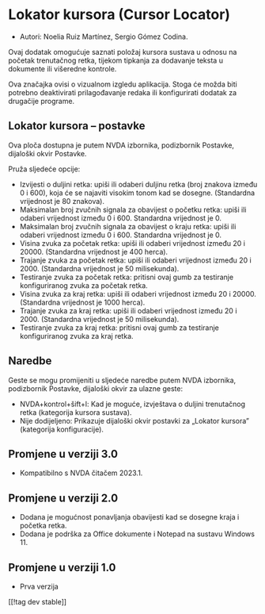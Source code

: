 # Lokator kursora (Cursor Locator) #

* Autori: Noelia Ruiz Martínez, Sergio Gómez Codina.

Ovaj dodatak omogućuje saznati položaj kursora sustava u odnosu na početak
trenutačnog retka, tijekom tipkanja za dodavanje teksta u dokumente ili
višeredne kontrole.

Ova značajka ovisi o vizualnom izgledu aplikacija. Stoga će možda biti
potrebno deaktivirati prilagođavanje redaka ili konfigurirati dodatak za
drugačije programe.

## Lokator kursora – postavke ##

Ova ploča dostupna je putem NVDA izbornika, podizbornik Postavke, dijaloški
okvir Postavke.

Pruža sljedeće opcije:

* Izvijesti o duljini retka: upiši ili odaberi duljinu retka (broj znakova
  između 0 i 600), koja će se najaviti visokim tonom kad se
  dosegne. (Standardna vrijednost je 80 znakova).
* Maksimalan broj zvučnih signala za obavijest o početku retka: upiši ili
  odaberi vrijednost između 0 i 600. Standardna vrijednost je 0.
* Maksimalan broj zvučnih signala za obavijest o kraju retka: upiši ili
  odaberi vrijednost između 0 i 600. Standardna vrijednost je 0.
* Visina zvuka za početak retka: upiši ili odaberi vrijednost između 20 i
  20000. (Standardna vrijednost je 400 herca).
* Trajanje zvuka za početak retka: upiši ili odaberi vrijednost između 20 i
  2000. (Standardna vrijednost je 50 milisekunda).
* Testiranje zvuka za početak retka: pritisni ovaj gumb za testiranje
  konfiguriranog zvuka za početak retka.
* Visina zvuka za kraj retka: upiši ili odaberi vrijednost između 20 i
  20000. (Standardna vrijednost je 1000 herca).
* Trajanje zvuka za kraj retka: upiši ili odaberi vrijednost između 20 i
  2000. (Standardna vrijednost je 50 milisekunda).
* Testiranje zvuka za kraj retka: pritisni ovaj gumb za testiranje
  konfiguriranog zvuka za kraj retka.

## Naredbe ##

Geste se mogu promijeniti u sljedeće naredbe putem NVDA izbornika,
podizbornik Postavke, dijaloški okvir za ulazne geste:

* NVDA+kontrol+šift+l: Kad je moguće, izvještava o duljini trenutačnog retka
  (kategorija kursora sustava).
* Nije dodijeljeno: Prikazuje dijaloški okvir postavki za „Lokator kursora”
  (kategorija konfiguracije).

## Promjene u verziji 3.0 ##


* Kompatibilno s NVDA čitačem 2023.1.


## Promjene u verziji 2.0 ##

* Dodana je mogućnost ponavljanja obavijesti kad se dosegne kraja i početka
  retka.
* Dodana je podrška za Office dokumente i Notepad na sustavu Windows 11.


## Promjene u verziji 1.0 ##

* Prva verzija

[[!tag dev stable]]

